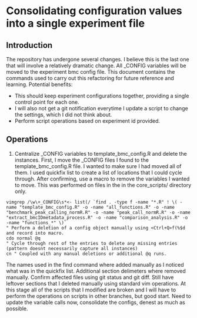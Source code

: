 # Consolidating configuration values into a single experiment file
## Introduction
The repository has undergone several changes. I believe this is the last one that will involve a relatively dramatic change.
All _CONFIG variables will be moved to the experiment bmc config file.
This document contains the commands used to carry out this refactoring for future reference and learning.
Potential benefits:
- This should keep experiment configurations together, providing a single control point for each one.
- I will also not get a git notification everytime I update a script to change the settings, which I did not think about.
- Perform script operations based on experiment id provided.

## Operations
1. Centralize _CONFIG variables to template_bmc_config.R and delete the instances.
First, I move the _CONFIG files I found to the template_bmc_config.R file. I wanted to make sure I had moved all of them. I used quickfix list to create a list of locations that I could cycle through. After confirming, use a macro to remove the variables I wanted to move.
This was performed on files in the in the core_scripts/ directory only.
```{vim}
vimgrep /\w\+_CONFIG\s*<- list(/ `find . -type f -name "*.R" ! \( -name "template_bmc_config.R" -o -name "all_functions.R" -o -name "benchmark_peak_calling_normR.R" -o -name "peak_call_normR.R" -o -name "extract_bmcIDmetadata_process.R" -o -name "comparison_analysis.R" -o -name "functions_*" \)`
" Perform a deletion of a config object manually using <Ctrl+Q>f(%$d and record into macro.
cdo normal @q
" Cycle through rest of the entries to delete any missing entries (pattern doesnt necessarily capture all instances)
cn " Coupled with any manual deletions or additional @q runs.
```

The names used in the find command where added manually as I noticed what was in the quickfix list. Additional section delimeters where removed manually.
Confirm affected files using git status and git diff.
Still have leftover sections that I deleted manually using standard vim operations.
At this stage all of the scripts that I modified are broken and I will have to perform the operations on scripts in other branches, but good start.
Need to update the variable calls now, consolidate the configs, denest as much as possible.
